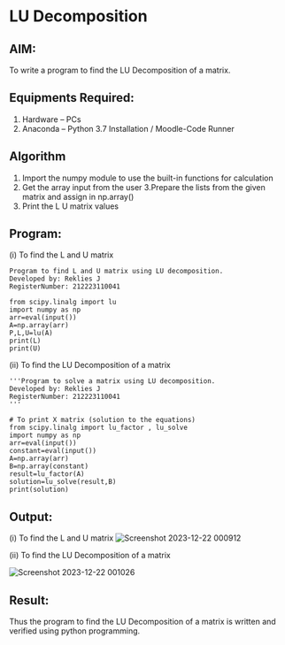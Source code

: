 # LU Decomposition 

## AIM:
To write a program to find the LU Decomposition of a matrix.

## Equipments Required:
1. Hardware – PCs
2. Anaconda – Python 3.7 Installation / Moodle-Code Runner

## Algorithm
1. Import the numpy module to use the built-in functions for calculation
2. Get the array input from the user
3.Prepare the lists from the given matrix and assign in np.array() 
4. Print the L U matrix values

## Program:
(i) To find the L and U matrix
```
Program to find L and U matrix using LU decomposition.
Developed by: Reklies J
RegisterNumber: 212223110041

from scipy.linalg import lu
import numpy as np
arr=eval(input())
A=np.array(arr)
P,L,U=lu(A)
print(L)
print(U)
```
(ii) To find the LU Decomposition of a matrix
```
'''Program to solve a matrix using LU decomposition.
Developed by: Reklies J
RegisterNumber: 212223110041
'''

# To print X matrix (solution to the equations)
from scipy.linalg import lu_factor , lu_solve
import numpy as np
arr=eval(input())
constant=eval(input())
A=np.array(arr)
B=np.array(constant)
result=lu_factor(A)
solution=lu_solve(result,B)
print(solution)
```

## Output:
(i) To find the L and U matrix
![Screenshot 2023-12-22 000912](https://github.com/Reklies/LU-Decomposition/assets/147139232/59e11596-c78b-4739-9269-3f1909a9e0c3)



(ii) To find the LU Decomposition of a matrix

![Screenshot 2023-12-22 001026](https://github.com/Reklies/LU-Decomposition/assets/147139232/ef428cd3-96a1-4819-949a-83c9180d1ace)

## Result:
Thus the program to find the LU Decomposition of a matrix is written and verified using python programming.

